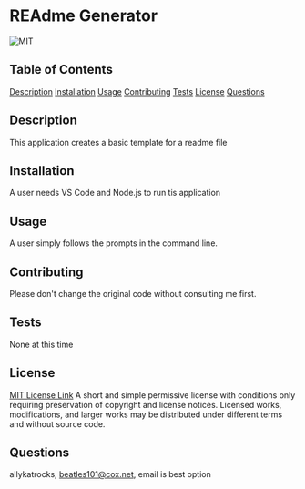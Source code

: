 # REAdme Generator

![MIT](https://img.shields.io/badge/license-MIT-brightgreen)

## Table of Contents

[Description](#description)
[Installation](#installation)
[Usage](#usage)
[Contributing](#contributing)
[Tests](#test)
[License](#license)
[Questions](#questions)

## Description

This application creates a basic template for a readme file

## Installation 

A user needs VS Code and Node.js to run tis application

## Usage

A user simply follows the prompts in the command line.

## Contributing

Please don't change the original code without consulting me first.

## Tests

None at this time

## License

[MIT License Link](https://opensource.org/licenses/MIT)
A short and simple permissive license with conditions only requiring preservation of copyright and license notices. Licensed works, modifications, and larger works may be distributed under different terms and without source code.

## Questions

allykatrocks, beatles101@cox.net, email is best option
